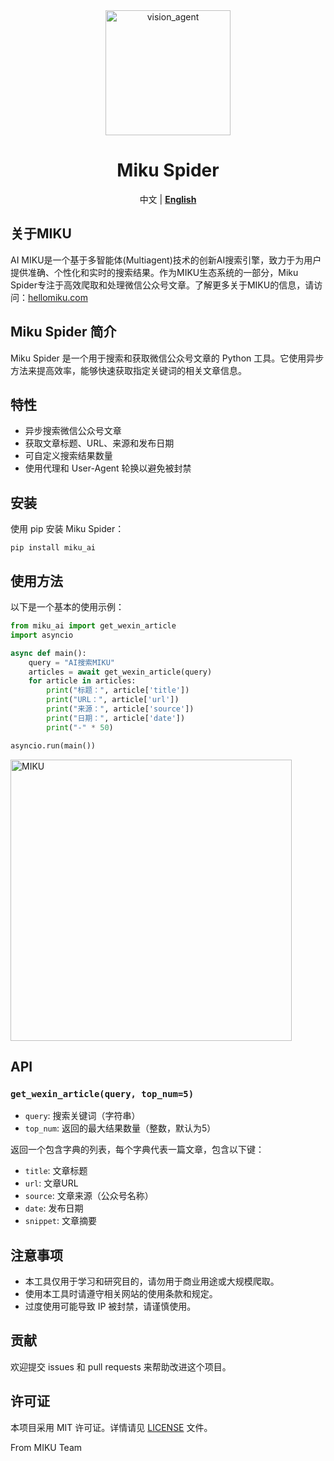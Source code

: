<div align="center">
    <img alt="vision_agent" height="200px" src="https://hellomiku.com/img/logo.png"> 
      
# Miku Spider
中文 | [**English**](https://github.com/GobinFan/Miku_Spider/blob/main/README_EN.md)

</div>

## 关于MIKU
AI MIKU是一个基于多智能体(Multiagent)技术的创新AI搜索引擎，致力于为用户提供准确、个性化和实时的搜索结果。作为MIKU生态系统的一部分，Miku Spider专注于高效爬取和处理微信公众号文章。了解更多关于MIKU的信息，请访问：[hellomiku.com](https://hellomiku.com)

## Miku Spider 简介
Miku Spider 是一个用于搜索和获取微信公众号文章的 Python 工具。它使用异步方法来提高效率，能够快速获取指定关键词的相关文章信息。

## 特性

- 异步搜索微信公众号文章
- 获取文章标题、URL、来源和发布日期
- 可自定义搜索结果数量
- 使用代理和 User-Agent 轮换以避免被封禁

## 安装

使用 pip 安装 Miku Spider：

```
pip install miku_ai
```

## 使用方法

以下是一个基本的使用示例：

```python
from miku_ai import get_wexin_article
import asyncio

async def main():
    query = "AI搜索MIKU"
    articles = await get_wexin_article(query)
    for article in articles:
        print("标题：", article['title'])
        print("URL：", article['url'])
        print("来源：", article['source'])
        print("日期：", article['date'])
        print("-" * 50)

asyncio.run(main())
```
 
<img alt="MIKU" height="450px" src="https://github.com/user-attachments/assets/4aa6339d-4873-4c15-a7d4-81aa2ff92b14"> 
 

 

## API

### `get_wexin_article(query, top_num=5)`

- `query`: 搜索关键词（字符串）
- `top_num`: 返回的最大结果数量（整数，默认为5）

返回一个包含字典的列表，每个字典代表一篇文章，包含以下键：
- `title`: 文章标题
- `url`: 文章URL
- `source`: 文章来源（公众号名称）
- `date`: 发布日期
- `snippet`: 文章摘要

## 注意事项

- 本工具仅用于学习和研究目的，请勿用于商业用途或大规模爬取。
- 使用本工具时请遵守相关网站的使用条款和规定。
- 过度使用可能导致 IP 被封禁，请谨慎使用。

## 贡献

欢迎提交 issues 和 pull requests 来帮助改进这个项目。

## 许可证

本项目采用 MIT 许可证。详情请见 [LICENSE](LICENSE) 文件。

From MIKU Team
